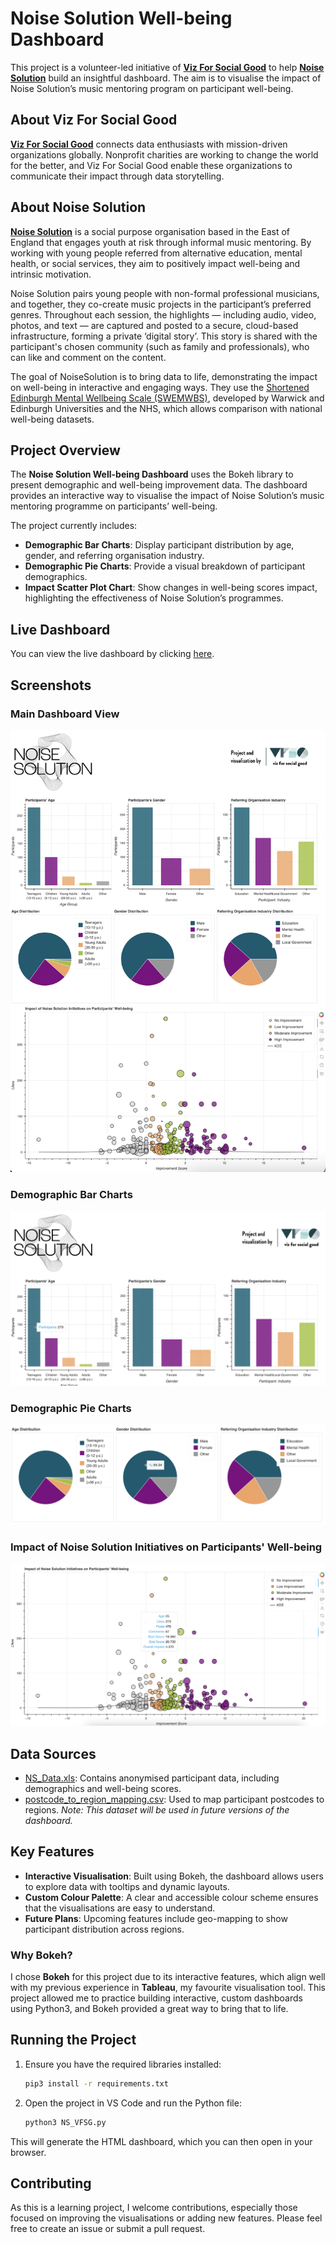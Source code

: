 # Noise Solution Well-being Dashboard

This project is a volunteer-led initiative of [**Viz For Social Good**](https://www.vizforsocialgood.com/) to help [**Noise Solution**](https://www.noisesolution.org/) build an insightful dashboard. The aim is to visualise the impact of Noise Solution’s music mentoring program on participant well-being.

## About Viz For Social Good

[**Viz For Social Good**](https://www.vizforsocialgood.com/) connects data enthusiasts with mission-driven organizations globally. Nonprofit charities are working to change the world for the better, and Viz For Social Good enable these organizations to communicate their impact through data storytelling. 

## About Noise Solution

[**Noise Solution**](https://www.noisesolution.org/) is a social purpose organisation based in the East of England that engages youth at risk through informal music mentoring. By working with young people referred from alternative education, mental health, or social services, they aim to positively impact well-being and intrinsic motivation.

Noise Solution pairs young people with non-formal professional musicians, and together, they co-create music projects in the participant’s preferred genres. Throughout each session, the highlights — including audio, video, photos, and text — are captured and posted to a secure, cloud-based infrastructure, forming a private ‘digital story’. This story is shared with the participant's chosen community (such as family and professionals), who can like and comment on the content.

The goal of NoiseSolution is to bring data to life, demonstrating the impact on well-being in interactive and engaging ways. They use the [Shortened Edinburgh Mental Wellbeing Scale (SWEMWBS)](https://www.corc.uk.net/outcome-experience-measures/short-warwick-edinburgh-mental-wellbeing-scale-swemwbs/), developed by Warwick and Edinburgh Universities and the NHS, which allows comparison with national well-being datasets.

## Project Overview

The **Noise Solution Well-being Dashboard** uses the Bokeh library to present demographic and well-being improvement data. The dashboard provides an interactive way to visualise the impact of Noise Solution’s music mentoring programme on participants’ well-being.

The project currently includes:

- **Demographic Bar Charts**: Display participant distribution by age, gender, and referring organisation industry.
- **Demographic Pie Charts**: Provide a visual breakdown of participant demographics.
- **Impact Scatter Plot Chart**: Show changes in well-being scores impact, highlighting the effectiveness of Noise Solution’s programmes.

## Live Dashboard

You can view the live dashboard by clicking [here](<https://coriander31415.github.io/NoiseSolution-VizForSocialGood/NS_VFSG.html>).

## Screenshots

### Main Dashboard View
![Main Dashboard View](https://raw.githubusercontent.com/coriander31415/NoiseSolution-VizForSocialGood/main/assets/screenshots/NS_screenshot_main_view.png)

### Demographic Bar Charts
![Demographic Bar Charts](https://raw.githubusercontent.com/coriander31415/NoiseSolution-VizForSocialGood/main/assets/screenshots/NS_screenshot_demographic_bar_charts.png)

### Demographic Pie Charts
![Demographic Pie Charts](https://raw.githubusercontent.com/coriander31415/NoiseSolution-VizForSocialGood/main/assets/screenshots/NS_screenshot_demographic_pie_charts.png)

### Impact of Noise Solution Initiatives on Participants' Well-being
![Impact Scatter Plot](https://raw.githubusercontent.com/coriander31415/NoiseSolution-VizForSocialGood/main/assets/screenshots/NS_screenshot_impact_scatter_plot.png)

## Data Sources

- [NS_Data.xls](https://raw.githubusercontent.com/coriander31415/NoiseSolution-VizForSocialGood/main/data/NS_Data.xls): Contains anonymised participant data, including demographics and well-being scores.
- [postcode_to_region_mapping.csv](https://raw.githubusercontent.com/coriander31415/NoiseSolution-VizForSocialGood/main/data/postcode_to_region_mapping.csv): Used to map participant postcodes to regions. *Note: This dataset will be used in future versions of the dashboard.*

## Key Features

- **Interactive Visualisation**: Built using Bokeh, the dashboard allows users to explore data with tooltips and dynamic layouts.
- **Custom Colour Palette**: A clear and accessible colour scheme ensures that the visualisations are easy to understand.
- **Future Plans**: Upcoming features include geo-mapping to show participant distribution across regions.

### Why Bokeh?

I chose **Bokeh** for this project due to its interactive features, which align well with my previous experience in **Tableau**, my favourite visualisation tool. This project allowed me to practice building interactive, custom dashboards using Python3, and Bokeh provided a great way to bring that to life.

## Running the Project

1. Ensure you have the required libraries installed:
    
    ```bash
    pip3 install -r requirements.txt
    ```
    
2. Open the project in VS Code and run the Python file:
    
    ```bash
    python3 NS_VFSG.py
    ```
    
This will generate the HTML dashboard, which you can then open in your browser.

## Contributing

As this is a learning project, I welcome contributions, especially those focused on improving the visualisations or adding new features. Please feel free to create an issue or submit a pull request.